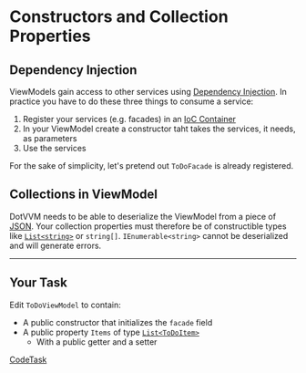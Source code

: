 ﻿# Constructors and Collection Properties

## Dependency Injection

ViewModels gain access to other services using [Dependency Injection][di]. In practice you have to do these three things to consume a service:

1. Register your services (e.g. facades) in an [IoC Container][di]
2. In your ViewModel create a constructor taht takes the services, it needs, as parameters
3. Use the services

For the sake of simplicity, let's pretend out `ToDoFacade` is already registered.

## Collections in ViewModel

DotVVM needs to be able to deserialize the ViewModel from a piece of [JSON]. Your collection properties must therefore be of constructible types like [`List<string>`][list] or `string[]`. `IEnumerable<string>` cannot be deserialized and will generate errors.

---

## Your Task

Edit `ToDoViewModel` to contain:

- A public constructor that initializes the `facade` field
- A public property `Items` of type [`List<ToDoItem>`][list]
  - With a public getter and a setter

[di]: https://www.dotvvm.com/docs/tutorials/advanced-ioc-di-container
[json]: https://json.org/
[list]: https://docs.microsoft.com/en-us/dotnet/api/system.collections.generic.list-1

[CodeTask](/resources/collections/viewmodel_stub.csharp.csx)
